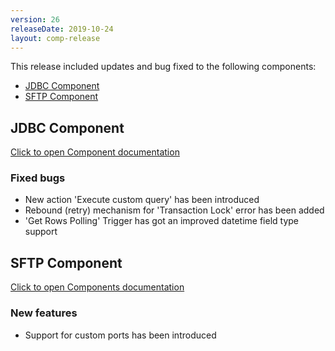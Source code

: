 ```yaml
---
version: 26
releaseDate: 2019-10-24
layout: comp-release
---
```


This release included updates and bug fixed to the following components:

*   [JDBC Component](#jdbc-component)
*   [SFTP Component](#sftp-component)

## JDBC Component
[Click to open Component documentation](/components/jdbc/)

### Fixed bugs
* New action 'Execute custom query' has been introduced
* Rebound (retry) mechanism for 'Transaction Lock' error has been added
* 'Get Rows Polling' Trigger has got an improved datetime field type support

## SFTP Component
[Click to open Components documentation](/components/sftp/)

### New features
* Support for custom ports has been introduced
